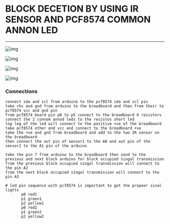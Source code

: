 # BLOCK DECETION BY USING IR SENSOR AND PCF8574 COMMON ANNON LED 

---

![img](https://github.com/adarshkumarsingh83/jmri-cmri/tree/main/APPLICATIONS/pcf8574-irsensor-block-signal/image/common-annod-led.png)

![img](https://github.com/adarshkumarsingh83/jmri-cmri/tree/main/APPLICATIONS/pcf8574-irsensor-block-signal/image/led-connection.png)


![img](https://github.com/adarshkumarsingh83/jmri-cmri/tree/main/APPLICATIONS/pcf8574-irsensor-block-signal/image/multi-node-connection.JPG)

![img](https://github.com/adarshkumarsingh83/jmri-cmri/tree/main/APPLICATIONS/pcf8574-irsensor-block-signal/image/connection.JPG)



### Connections

```
connect sda and scl from arduino to the pcf8574 sda and scl pin 
take +5v and gnd from arduino to the breadboard and then from their to pcf8574 vcc and gnd pin 
from pcf8574 board pin p0 to p5 connect to the breadboard 6 resistors 
connect the 2 connom annod leds to the resistos short led 
log leg of the led will connect to the positive +ve of the breadboard 
take pcf8574 other end vcc and connect to the breadboard +ve 
take the +ve and gnd from breadboard and add to the two IR sensor on the breadboard 
then connect the out pin of sensor1 to the A0 and out pin of the sensor2 to the A1 pin of the arduino 

take the pin 7 from arduino to the breadboard then send to the previous and next block arduino for block occupied singal transmission 
from the previous block occupied singal transmission will connect to the pin A2 
from the next block occupied singal transmission will connect to the pin A3 

# led pin sequence with pcf8574 is important to get the propeer sinal ligtts 
       p0 red1
       p1 green1
       p2 yellow1
       p0 red2
       p1 green2
       p2 yellow2
 ```